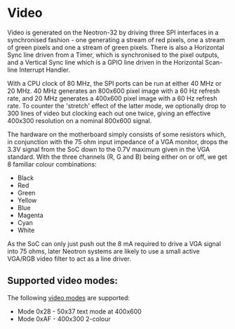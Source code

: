 # Video

Video is generated on the Neotron-32 by driving three SPI interfaces in a synchronised fashion - one generating a stream of red pixels, one a stream of green pixels and one a stream of green pixels. There is also a Horizontal Sync line driven from a Timer, which is synchronised to the pixel outputs, and a Vertical Sync line which is a GPIO line driven in the Horizontal Scan-line Interrupt Handler.

With a CPU clock of 80 MHz, the SPI ports can be run at either 40 MHz or 20
MHz. 40 MHz generates an 800x600 pixel image with a 60 Hz refresh rate, and
20 MHz generates a 400x600 pixel image with a 60 Hz refresh rate. To counter
the 'stretch' effect of the latter mode, we optionally drop to 300 lines of
video but clocking each out one twice, giving an effective 400x300 resolution
on a nominal 800x600 signal.

The hardware on the motherboard simply consists of some resistors which, in conjunction with the 75 ohm input impedance of a VGA monitor, drops the 3.3V signal from the SoC down to the 0.7V maximum given in the VGA standard. With the three channels (R, G and B) being either on or off, we get 8 familiar colour combinations:

* Black
* Red
* Green
* Yellow
* Blue
* Magenta
* Cyan
* White

As the SoC can only just push out the 8 mA required to drive a VGA signal into 75 ohms, later Neotron systems are likely to use a small active VGA/RGB video filter to act as a line driver.

## Supported video modes:

The following [video modes](./hardware_soc_video.md) are supported:

* Mode 0x28 - 50x37 text mode at 400x600 
* Mode 0xAF - 400x300 2-colour
